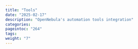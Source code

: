 ```yaml
---
title: "Tools"
date: "2025-02-17"
description: "OpenNebula's automation tools integration"
categories:
pageintoc: "264"
tags:
weight: "7"
---
```


<!--# Automation Tools Integration -->








